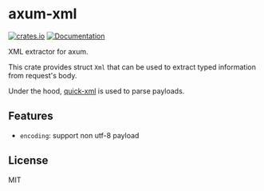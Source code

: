 # axum-xml

[![crates.io](https://img.shields.io/crates/v/axum-xml?style=flat-square)](https://crates.io/crates/axum-xml)
[![Documentation](https://img.shields.io/docsrs/axum-xml?style=flat-square)](https://docs.rs/axum-xml)

XML extractor for axum.

This crate provides struct `Xml` that can be used to extract typed information from request's body.

Under the hood, [quick-xml](https://github.com/tafia/quick-xml) is used to parse payloads.

## Features

- `encoding`: support non utf-8 payload

## License

MIT